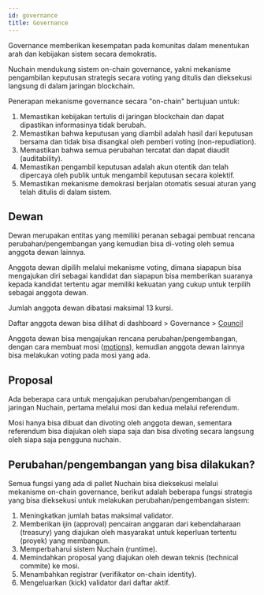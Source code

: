 ```yaml
---
id: governance
title: Governance
---
```


Governance memberikan kesempatan pada komunitas dalam menentukan arah dan kebijakan sistem secara
demokratis.

Nuchain mendukung sistem on-chain governance, yakni mekanisme pengambilan keputusan strategis secara
voting yang ditulis dan dieksekusi langsung di dalam jaringan blockchain.

Penerapan mekanisme governance secara "on-chain" bertujuan untuk:

1. Memastikan kebijakan tertulis di jaringan blockchain dan dapat dipastikan informasinya tidak
   berubah.
2. Memastikan bahwa keputusan yang diambil adalah hasil dari keputusan bersama dan tidak bisa
   disangkal oleh pemberi voting (non-repudiation).
3. Memastikan bahwa semua perubahan tercatat dan dapat diaudit (auditability).
4. Memastikan pengambil keputusan adalah akun otentik dan telah dipercaya oleh publik untuk
   mengambil keputusan secara kolektif.
5. Memastikan mekanisme demokrasi berjalan otomatis sesuai aturan yang telah ditulis di dalam
   sistem.

## Dewan

Dewan merupakan entitas yang memiliki peranan sebagai pembuat rencana perubahan/pengembangan yang
kemudian bisa di-voting oleh semua anggota dewan lainnya.

Anggota dewan dipilih melalui mekanisme voting, dimana siapapun bisa mengajukan diri sebagai
kandidat dan siapapun bisa memberikan suaranya kepada kandidat tertentu agar memiliki kekuatan yang
cukup untuk terpilih sebagai anggota dewan.

Jumlah anggota dewan dibatasi maksimal 13 kursi.

Daftar anggota dewan bisa dilihat di dashboard > Governance >
[Council](https://dashboard.nuchain.network/#/council)

Anggota dewan bisa mengajukan rencana perubahan/pengembangan, dengan cara membuat mosi
([motions](https://dashboard.nuchain.network/#/council/motions)), kemudian anggota dewan lainnya
bisa melakukan voting pada mosi yang ada.

## Proposal

Ada beberapa cara untuk mengajukan perubahan/pengembangan di jaringan Nuchain, pertama melalui mosi
dan kedua melalui referendum.

Mosi hanya bisa dibuat dan divoting oleh anggota dewan, sementara referendum bisa diajukan oleh
siapa saja dan bisa divoting secara langsung oleh siapa saja pengguna nuchain.

## Perubahan/pengembangan yang bisa dilakukan?

Semua fungsi yang ada di pallet Nuchain bisa dieksekusi melalui mekanisme on-chain governance,
berikut adalah beberapa fungsi strategis yang bisa dieksekusi untuk melakukan perubahan/pengembangan
sistem:

1. Meningkatkan jumlah batas maksimal validator.
2. Memberikan ijin (approval) pencairan anggaran dari kebendaharaan (treasury) yang diajukan oleh
   masyarakat untuk keperluan tertentu (proyek) yang membangun.
3. Memperbaharui sistem Nuchain (runtime).
4. Memindahkan proposal yang diajukan oleh dewan teknis (technical commite) ke mosi.
5. Menambahkan registrar (verifikator on-chain identity).
6. Mengeluarkan (kick) validator dari daftar aktif.
